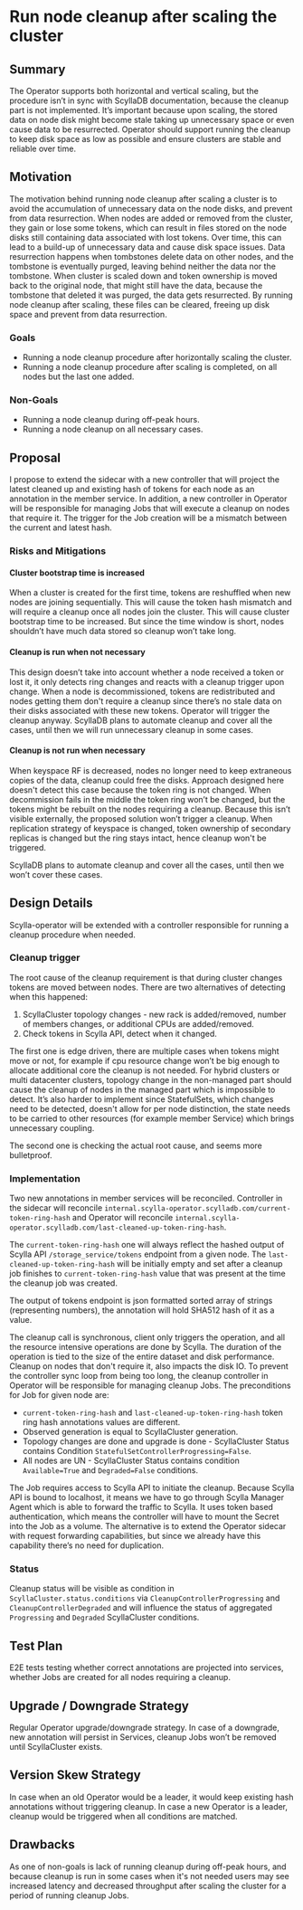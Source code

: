 # Run node cleanup after scaling the cluster

## Summary

The Operator supports both horizontal and vertical scaling, but the procedure isn’t in sync with ScyllaDB documentation,
because the cleanup part is not implemented. It’s important because upon scaling, the stored data on node disk might
become stale taking up unnecessary space or even cause data to be resurrected. Operator should support running the
cleanup to
keep disk space as low as possible and ensure clusters are stable and reliable over time.

## Motivation

The motivation behind running node cleanup after scaling a cluster is to avoid the accumulation of unnecessary data on
the node disks, and prevent from data resurrection. When nodes are added or removed from the cluster, they gain or lose
some tokens, which can result in files stored on the node disks still containing data associated with lost tokens. Over
time, this can lead to a build-up
of unnecessary data and cause disk space issues. Data resurrection happens when tombstones delete data on other nodes,
and the tombstone is eventually purged, leaving behind neither the data nor the tombstone. When cluster is scaled down
and token ownership is moved back to the
original node, that might still have the data, because the tombstone that deleted it was purged, the data gets
resurrected.
By running node cleanup after scaling, these files can be cleared, freeing up disk space and prevent from data
resurrection.

### Goals

* Running a node cleanup procedure after horizontally scaling the cluster.
* Running a node cleanup procedure after scaling is completed, on all nodes but the last one added.

### Non-Goals

* Running a node cleanup during off-peak hours.
* Running a node cleanup on all necessary cases.

## Proposal

I propose to extend the sidecar with a new controller that will project the latest cleaned up and existing hash of
tokens for each node as an annotation in the member service.
In addition, a new controller in Operator will be responsible for managing Jobs that will execute a cleanup on nodes
that require it. The trigger for the Job creation will be a mismatch between the current and latest hash.

### Risks and Mitigations

#### Cluster bootstrap time is increased

When a cluster is created for the first time, tokens are reshuffled when new nodes are joining sequentially. This will
cause the token hash mismatch and will require a cleanup once all nodes join the cluster. This will cause cluster
bootstrap time to be increased. But since the time window is short, nodes shouldn’t have much data stored so cleanup
won’t take long.

#### Cleanup is run when not necessary

This design doesn’t take into account whether a node received a token or lost it, it only detects ring changes and
reacts with a cleanup trigger upon change. When a node is decommissioned, tokens are redistributed and nodes getting
them don't require a cleanup since there’s no stale data on their disks associated with these new tokens. Operator
will trigger the cleanup anyway.
ScyllaDB plans to automate cleanup and cover all the cases, until then we will run unnecessary cleanup in some cases.

#### Cleanup is not run when necessary

When keyspace RF is decreased, nodes no longer need to keep extraneous copies of the data, cleanup could free the disks.
Approach designed here doesn't detect this case because the token ring is not changed.
When decommission fails in the middle the token ring won’t be changed, but the tokens might be rebuilt on the nodes
requiring a cleanup. Because this isn’t visible externally, the proposed solution won’t trigger a cleanup.
When replication strategy of keyspace is changed, token ownership of secondary replicas is changed but the ring stays
intact,
hence cleanup won't be triggered.

ScyllaDB plans to automate cleanup and cover all the cases, until then we won’t cover these cases.

## Design Details

Scylla-operator will be extended with a controller responsible for running a cleanup procedure when needed.

### Cleanup trigger

The root cause of the cleanup requirement is that during cluster changes tokens are moved between nodes.
There are two alternatives of detecting when this happened:

1. ScyllaCluster topology changes - new rack is added/removed, number of members changes, or additional CPUs are
   added/removed.
2. Check tokens in Scylla API, detect when it changed.

The first one is edge driven, there are multiple cases when tokens might move or not, for example if cpu resource change
won’t be big enough to allocate additional core the cleanup is not needed. For hybrid clusters or multi datacenter
clusters, topology change in the non-managed part should cause the cleanup of nodes in the managed part which is
impossible to detect. It’s also harder to implement since StatefulSets, which changes need to be detected, doesn't allow
for per node distinction, the state needs to be carried to other resources (for example member Service) which brings
unnecessary coupling.

The second one is checking the actual root cause, and seems more bulletproof.

### Implementation

Two new annotations in member services will be reconciled. Controller in the sidecar will
reconcile `internal.scylla-operator.scylladb.com/current-token-ring-hash`
and Operator will reconcile `internal.scylla-operator.scylladb.com/last-cleaned-up-token-ring-hash`.

The `current-token-ring-hash` one will always reflect the hashed output of Scylla API `/storage_service/tokens` endpoint
from a given
node. The `last-cleaned-up-token-ring-hash` will be initially empty and set after a cleanup job finishes
to `current-token-ring-hash` value that was present at the time the cleanup job was created.

The output of tokens endpoint is json formatted sorted array of strings (representing numbers), the annotation will hold
SHA512
hash of it as a value.

The cleanup call is synchronous, client only triggers the operation, and all the resource intensive operations are done
by Scylla. The duration of the operation is tied to the size of the entire dataset and disk performance. Cleanup on
nodes
that don't require it, also impacts the disk IO.
To prevent the controller sync loop from being too long, the cleanup controller in Operator will be responsible for
managing cleanup Jobs. The preconditions for Job for given node are:

* `current-token-ring-hash` and `last-cleaned-up-token-ring-hash` token ring hash annotations values are different.
* Observed generation is equal to ScyllaCluster generation.
* Topology changes are done and upgrade is done - ScyllaCluster Status contains Condition `StatefulSetControllerProgressing=False`.
* All nodes are UN - ScyllaCluster Status contains condition `Available=True` and `Degraded=False` conditions.

The Job requires access to Scylla API to initiate the cleanup. Because Scylla API is bound to localhost, it means we
have to go through Scylla Manager Agent which is able to forward the traffic to Scylla. It uses token based
authentication, which means the controller will have to mount the Secret into the Job as a volume.
The alternative is to extend the Operator sidecar with request forwarding capabilities, but since we already have this
capability there’s no need for duplication.

### Status

Cleanup status will be visible as condition in `ScyllaCluster.status.conditions` via `CleanupControllerProgressing` and
`CleanupControllerDegraded` and will influence the status of aggregated `Progressing` and `Degraded` ScyllaCluster
conditions.

## Test Plan

E2E tests testing whether correct annotations are projected into services, whether Jobs are created for all nodes
requiring a cleanup.

## Upgrade / Downgrade Strategy

Regular Operator upgrade/downgrade strategy.
In case of a downgrade, new annotation will persist in Services, cleanup Jobs won’t be removed until ScyllaCluster
exists.

## Version Skew Strategy

In case when an old Operator would be a leader, it would keep existing hash annotations without triggering cleanup. In
case a new Operator is a leader, cleanup would be triggered when all conditions are matched.

## Drawbacks

As one of non-goals is lack of running cleanup during off-peak hours, and because cleanup is run in some cases when it's
not needed users may see increased latency and decreased
throughput after scaling the cluster for a period of running cleanup Jobs.
